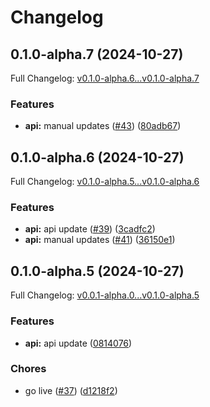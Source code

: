 # Changelog

## 0.1.0-alpha.7 (2024-10-27)

Full Changelog: [v0.1.0-alpha.6...v0.1.0-alpha.7](https://github.com/MpesaFlow/mpesaflow-node/compare/v0.1.0-alpha.6...v0.1.0-alpha.7)

### Features

* **api:** manual updates ([#43](https://github.com/MpesaFlow/mpesaflow-node/issues/43)) ([80adb67](https://github.com/MpesaFlow/mpesaflow-node/commit/80adb677158538930ba30cc8a74cf69355a855ab))

## 0.1.0-alpha.6 (2024-10-27)

Full Changelog: [v0.1.0-alpha.5...v0.1.0-alpha.6](https://github.com/MpesaFlow/mpesaflow-node/compare/v0.1.0-alpha.5...v0.1.0-alpha.6)

### Features

* **api:** api update ([#39](https://github.com/MpesaFlow/mpesaflow-node/issues/39)) ([3cadfc2](https://github.com/MpesaFlow/mpesaflow-node/commit/3cadfc25d4e136db01af7d7434664d679cdc66b2))
* **api:** manual updates ([#41](https://github.com/MpesaFlow/mpesaflow-node/issues/41)) ([36150e1](https://github.com/MpesaFlow/mpesaflow-node/commit/36150e1a44d790f217c36d49ed1de41c06f306d9))

## 0.1.0-alpha.5 (2024-10-27)

Full Changelog: [v0.0.1-alpha.0...v0.1.0-alpha.5](https://github.com/MpesaFlow/mpesaflow-node/compare/v0.0.1-alpha.0...v0.1.0-alpha.5)

### Features

* **api:** api update ([0814076](https://github.com/MpesaFlow/mpesaflow-node/commit/0814076ed51f1731c9b1fe2bdc0751d0f312cba7))


### Chores

* go live ([#37](https://github.com/MpesaFlow/mpesaflow-node/issues/37)) ([d1218f2](https://github.com/MpesaFlow/mpesaflow-node/commit/d1218f2370942344a27f6a1fdc620f2f5222de85))
